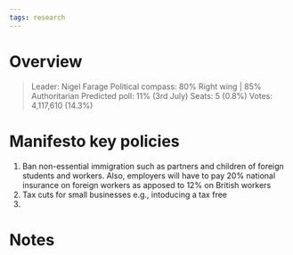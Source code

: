 ```yaml
---
tags: research
---
```

# Overview

> Leader: Nigel Farage
> Political compass: 80% Right wing | 85% Authoritarian
> Predicted poll: 11% (3rd July)
> Seats: 5 (0.8%)
> Votes: 4,117,610 (14.3%)

# Manifesto key policies

1. Ban non-essential immigration such as partners and children of foreign students and workers. Also, employers will have to pay 20% national insurance on foreign workers as apposed to 12% on British workers
2. Tax cuts for small businesses e.g., intoducing a tax free 
3. 

# Notes

